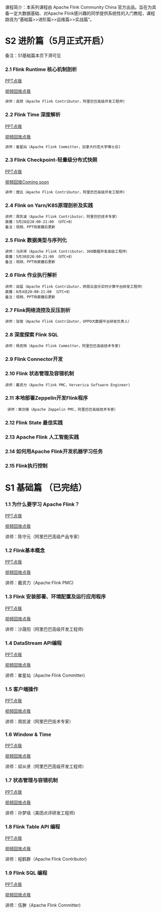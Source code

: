 课程简介：本系列课程由 Apache Flink Community China 官方出品。旨在为具备一定大数据基础、对Apache Flink感兴趣的同学提供系统性的入门教程，课程路径为“基础篇>>进阶篇>>运维篇>>实战篇”。

# S2 进阶篇（5月正式开启）
备注：S1基础篇本页下滑可见

### 2.1 Flink Runtime 核心机制剖析 
[PPT点我](https://files.alicdn.com/tpsservice/7bb8f513c765b97ab65401a1b78c8cb8.pdf)

[视频回放点我](https://www.bilibili.com/video/av52394455/) 

    讲师：高赟（Apache Flink Contributor，阿里巴巴高级开发工程师)
### 2.2 Flink Time 深度解析
[PPT点我](https://files.alicdn.com/tpsservice/a555d1924a5af65e30abbf7ed426129a.pdf)

[视频回放点我](https://www.bilibili.com/video/av53193640/) 

    讲师：崔星灿（Apache Flink Committer，加拿大约克大学博士后)
    
### 2.3 Flink Checkpoint-轻量级分布式快照

[PPT点我](https://files.alicdn.com/tpsservice/58f47c9d098379537de5ba7f190eac8c.pdf)

[视频回放Coming soon](https://www.bilibili.com/video/av52375422/) 

    讲师：唐云（Apache Flink Contributor，阿里巴巴高级开发工程师)
   
### 2.4 Flink on Yarn/K8S原理剖析及实践
    讲师：周凯波（Apache Flink Contributor，阿里巴巴技术专家）
    直播：5月28日20:00-21:00 （UTC+8）
    备注：视频、PPT待直播后更新

### 2.5 Flink 数据类型与序列化 
    讲师：马庆祥（Apache Flink Contributor，360数据开发高级工程师） 
    直播：5月30日20:00-21:00 （UTC+8）
    备注：视频、PPT待直播后更新
    
### 2.6 Flink 作业执行解析
    讲师：岳猛（Apache Flink Contributor，网易云音乐实时计算平台研发工程师）
    直播：6月4日20:00-21:00 （UTC+8）
    备注：视频、PPT待直播后更新

### 2.7 Flink网络流控及反压剖析
    讲师：张俊（Apache Flink Contributor，OPPO大数据平台研发负责人）

### 2.8 深度探索 Flink SQL
    讲师：杨克特（Apache Flink Committer，阿里巴巴高级技术专家)
    
### 2.9 Flink Connector开发

### 2.10 Flink 状态管理及容错机制
    讲师：戴资力（Apache Flink PMC，Ververica Software Engineer)

### 2.11 本地部署Zeppelin开发Flink程序 
     讲师：章剑锋（Apache Zeppelin PMC，阿里巴巴高级技术专家）
     
### 2.12 Flink State 最佳实践 

### 2.13 Apache Flink 人工智能实践

### 2.14 如何用Apache Flink开发机器学习任务

### 2.15 Flink执行控制





# S1 基础篇 （已完结）

### 1.1 为什么要学习 Apache Flink？

[PPT点我](https://files.alicdn.com/tpsservice/53de65050b468fc6d338fbaff799828a.pdf)
 
[视频回放点我](https://www.bilibili.com/video/av45615081/)
 
 讲师：陈守元（阿里巴巴高级产品专家）
### 1.2 Flink基本概念

[PPT点我](https://files.alicdn.com/tpsservice/b55f732fbc32522ca5394544f3834530.pdf)

[视频回放点我](https://www.bilibili.com/video/av46277503/)
 
讲师：戴资力（Apache Flink PMC)  
### 1.3 Flink 安装部署、环境配置及运行应用程序

[PPT点我](https://files.alicdn.com/tpsservice/4824447b829149c86bedd19424d05915.pdf)

[视频回放点我](https://www.bilibili.com/video/av46986124/)
           
讲师：沙晟阳（阿里巴巴高级开发工程师)
### 1.4 DataStream API编程
[PPT点我](https://files.alicdn.com/tpsservice/38bf5c75c7491323b4b99101a2fab65c.pdf) 

[视频回放点我](https://www.bilibili.com/video/av47970985/)

讲师：崔星灿（Apache Flink Committer)

### 1.5 客户端操作
[PPT点我](https://files.alicdn.com/tpsservice/a8d224d6a3b8b82d03aa84e370c008cc.pdf)

[视频回放点我](https://www.bilibili.com/video/av47600600/)
          
讲师：周凯波（阿里巴巴技术专家）
       
### 1.6 Window & Time
[PPT点我](https://files.alicdn.com/tpsservice/5a77d1eaf0fda97b512762103c4cbd91.pdf)

[视频回放点我](https://www.bilibili.com/video/av49401210/)          
          
讲师：邱从贤（阿里巴巴高级开发工程师）
          
### 1.7 状态管理与容错机制 
[PPT点我](https://files.alicdn.com/tpsservice/1b9f5f0bda10883dce78496e6a5d648a.pdf)

[视频回放点我](https://www.bilibili.com/video/av49736102/)          

讲师：孙梦瑶（美团点评研发工程师)
### 1.8 Flink Table API 编程 
     
[PPT点我](https://files.alicdn.com/tpsservice/a44825ebca091345481dc2ddbb789d1d.pdf)

[视频回放点我](https://www.bilibili.com/video/av50460716/)          

讲师：程鹤群（Apache Flink Contributor)
### 1.9 Flink SQL 编程
[PPT点我](https://files.alicdn.com/tpsservice/3d4b0eaf1d24414ecf76f5e597b6c276.pdf)

[视频回放点我](https://www.bilibili.com/video/av50871853/)     

讲师：伍翀（Apache Flink Committer)


